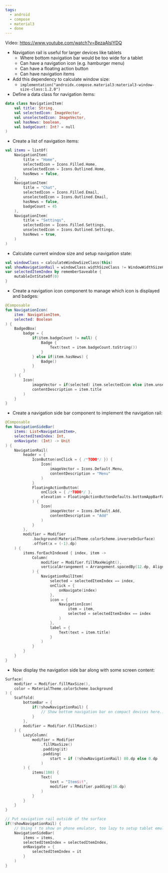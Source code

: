 ```yaml
---
tags:
  - android
  - compose
  - material3
  - done
---
```

Video: https://www.youtube.com/watch?v=BezaAlslYDQ
- Navigation rail is useful for larger devices like tablets
	- Where bottom navigation bar would be too wide for a tablet
	- Can have a navigation icon (e.g. hamburger menu)
	- Can have a floating action button
	- Can have navigation items
- Add this dependency to calculate window size:
	- `implementation("androidx.compose.material3:material3-window-size-class:1.2.0")`
- Define a data class for navigation items:
```kotlin
data class NavigationItem(
    val title: String,
    val selectedIcon: ImageVector,
    val unselectedIcon: ImageVector,
    val hasNews: boolean,
    val badgeCount: Int? = null
)
```
- Create a list of navigation items:
```kotlin
val items = listOf(
	NavigationItem(
		title = "Home",
		selectedIcon = Icons.Filled.Home,
		unselectedIcon = Icons.Outlined.Home,
		hasNews = false,
	),
	NavigationItem(
		title = "Chat",
		selectedIcon = Icons.Filled.Email,
		unselectedIcon = Icons.Outlined.Email,
		hasNews = false,
		badgeCount = 45
	),
	NavigationItem(
		title = "Settings",
		selectedIcon = Icons.Filled.Settings,
		unselectedIcon = Icons.Outlined.Settings,
		hasNews = true,
	)
)
```
- Calculate current window size and setup navigation state:
```kotlin
val windowClass = calculateWindowSizeClass(this)
val showNavigationRail = windowClass.widthSizeClass != WindowWidthSizeClass.Compact
var selectedItemIndex by rememberSaveable {
	mutableIntStateOf(0)
}
```
- Create a navigation icon component to manage which icon is displayed and badges:
```kotlin
@Composable
fun NavigationIcon(
    item: NavigationItem,
    selected: Boolean
) {
    BadgedBox(
        badge = {
            if(item.badgeCount != null) {
                Badge {
                    Text(text = item.badgeCount.toString())
                }
            } else if(item.hasNews) {
                Badge()
            }
        }
    ) {
        Icon(
            imageVector = if(selected) item.selectedIcon else item.unselectedIcon,
            contentDescription = item.title
        )
    }
}
```
- Create a navigation side bar component to implement the navigation rail:
```kotlin
@Composable
fun NavigationSideBar(
    items: List<NavigationItem>,
    selectedItemIndex: Int,
    onNavigate: (Int) -> Unit
) {
    NavigationRail(
        header = {
            IconButton(onClick = { /*TODO*/ }) {
                Icon(
                    imageVector = Icons.Default.Menu,
                    contentDescription = "Menu"
                )
            }
            FloatingActionButton(
                onClick = { /*TODO*/ },
                elevation = FloatingActionButtonDefaults.bottomAppBarFabElevation()
            ) {
                Icon(
                    imageVector = Icons.Default.Add,
                    contentDescription = "Add"
                )
            }
        },
        modifier = Modifier
            .background(MaterialTheme.colorScheme.inverseOnSurface)
            .offset(x = (-1).dp)
    ) {
        items.forEachIndexed { index, item ->
            Column(
                modifier = Modifier.fillMaxHeight(),
                verticalArrangement = Arrangement.spacedBy(12.dp, Alignment.Bottom)
            ) {
                NavigationRailItem(
                    selected = selectedItemIndex == index,
                    onClick = {
                        onNavigate(index)
                    },
                    icon = {
                        NavigationIcon(
                            item = item,
                            selected = selectedItemIndex == index
                        )
                    },
                    label = {
                        Text(text = item.title)
                    }
                )
            }
        }
    }
}
```
- Now display the navigation side bar along with some screen content:
```kotlin
Surface(
	modifier = Modifier.fillMaxSize(),
	color = MaterialTheme.colorScheme.background
) {
	Scaffold(
		bottomBar = {
			if(!showNavigationRail) {
				// Show bottom navigation bar on compact devices here...
			}
		},
		modifier = Modifier.fillMaxSize()
	) {
		LazyColumn(
			modifier = Modifier
				.fillMaxSize()
				.padding(it)
				.padding(
					start = if (!showNavigationRail) 80.dp else 0.dp
				)
		) {
			items(100) {
				Text(
					text = "Item$it",
					modifier = Modifier.padding(16.dp)
				)
			}
		}
	}
}

// Put navigation rail outside of the surface
if(!showNavigationRail) { 
	// Using ! to show on phone emulator, too lazy to setup tablet emulator
	NavigationSideBar(
		items = items,
		selectedItemIndex = selectedItemIndex,
		onNavigate = {
			selectedItemIndex = it
		}
	)
}
```
